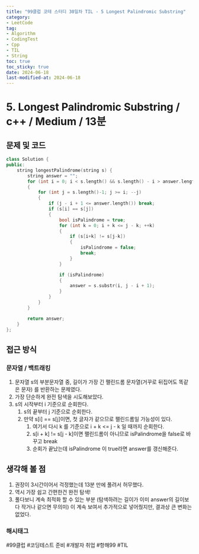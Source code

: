 ```yaml
---
title: "99클럽 코테 스터디 30일차 TIL - 5 Longest Palindromic Substring"
category:
- LeetCode
tag:
- Algorithm
- CodingTest
- Cpp
- TIL
- String
toc: true
toc_sticky: true
date: 2024-06-18
last-modified-at: 2024-06-18
---
```


# 5. Longest Palindromic Substring / c++ / Medium / 13분

## 문제 및 코드

```c++
class Solution {
public:
    string longestPalindrome(string s) {
        string answer = "";
        for (int i = 0; i < s.length() && s.length() - i > answer.length(); ++i)
        {
            for (int j = s.length()-1; j >= i; --j)
            {
                if (j - i + 1 <= answer.length()) break;
                if (s[i] == s[j])
                {
                    bool isPalindrome = true;
                    for (int k = 0; i + k <= j - k; ++k)
                    {
                        if (s[i+k] != s[j-k])
                        {
                            isPalindrome = false;
                            break;
                        }
                    }

                    if (isPalindrome)
                    {
                        answer = s.substr(i, j - i + 1);
                    }
                }
            }
        }

        return answer;
    }
};
```

## 접근 방식
### 문자열 / 백트래킹
1. 문자열 s의 부분문자열 중, 길이가 가장 긴 팰린드롬 문자열(거꾸로 뒤집어도 똑같은 문자) 를 반환하는 문제였다.
2. 가장 단순하게 완전 탐색을 시도해보았다.
3. s의 시작부터 i 기준으로 순회한다.
    1. s의 끝부터 j 기준으로 순회한다.
    2. 만약 s[i] == s[j]이면, 첫 글자가 같으므로 팰린드롬일 가능성이 있다.
        1. 여기서 다시 k 를 기준으로 i + k <= j - k 일 때까지 순회한다.
        2. s[i + k] != s[j - k]이면 팰린드롬이 아니므로 isPalindrome을 false로 바꾸고 break
        3. 순회가 끝났는데 isPalindrome 이 true라면 answer를 갱신해준다.



## 생각해 볼 점
1. 권장이 3시간이어서 걱정했는데 13분 만에 풀려서 허무했다.
2. 역시 가장 쉽고 간편한건 완전 탐색!
3. 풀다보니 계속 최적화 할 수 있는 부분 (탐색하려는 길이가 이미 answer의 길이보다 작거나 같으면 무의미) 이 계속 보여서 추가적으로 넣어줬지만, 결과상 큰 변화는 없었다.

###  해시태그
#99클럽 #코딩테스트 준비 #개발자 취업 #항해99 #TIL